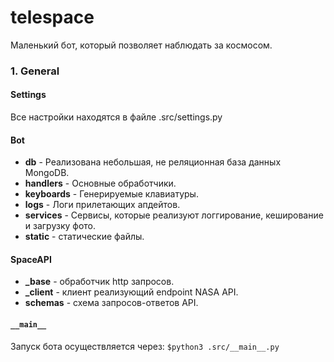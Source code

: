 # telespace
Маленький бот, который позволяет наблюдать за космосом.


### 1. General

#### Settings 

Все настройки находятся в файле .src/settings.py

#### Bot
- **db** -
  Реализована небольшая, не реляционная база данных MongoDB.
- **handlers** -
  Основные обработчики.
- **keyboards** -
  Генерируемые клавиатуры.
- **logs** - 
  Логи прилетающих апдейтов.
- **services** -
  Сервисы, которые реализуют логгирование, кеширование и загрузку фото.
- **static** -
  статические файлы.
  
#### SpaceAPI
- **_base** - обработчик http запросов. 
- **_client** - клиент реализующий endpoint NASA API.
- **schemas** - схема запросов-ответов API.
 
#### `__main__`

Запуск бота осуществляется через: `$python3 .src/__main__.py`

